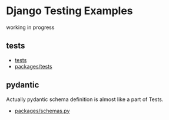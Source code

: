 # Django Testing Examples

working in progress

## tests

- [tests](https://github.com/misebox/django_testing_examples/tree/master/tests)
- [packages/tests](https://github.com/misebox/django_testing_examples/tree/master/packages/tests)


## pydantic

Actually pydantic schema definition is almost like a part of Tests.
- [packages/schemas.py](https://github.com/misebox/django_testing_examples/tree/master/packages/schemas.py)